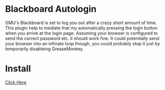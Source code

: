 # Blackboard Autologin

GMU's Blackboard is set to log you out after a crazy short amount of time. This
plugin help to mediate that my automatically pressing the login button when you
arrive at the login page. Assuming your browser is configured to send the
correct password etc. it should work fine. It could potentially send your
browser into an infinate loop though, you could probably stop it just by
temporarily disableing GreaseMonkey.

# Install

[Click Here](https://raw.githubusercontent.com/Samuel-Phillips/bb-autologin/master/autologin.user.js)
